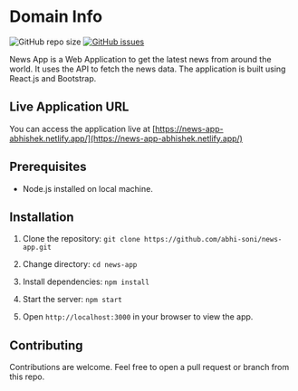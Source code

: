 # Domain Info

![GitHub repo size](https://img.shields.io/github/repo-size/abhi-soni/news-app)
[![GitHub issues](https://img.shields.io/github/issues/abhi-soni/news-app)](https://github.com/abhi-soni/domain-info/issues)

News App is a Web Application to get the latest news from around the world. It uses the API to fetch the news data. The application is built using React.js and Bootstrap.

## Live Application URL

You can access the application live at [https://news-app-abhishek.netlify.app/](https://news-app-abhishek.netlify.app/)

## Prerequisites

- Node.js installed on local machine.

## Installation

1. Clone the repository: `git clone https://github.com/abhi-soni/news-app.git`

2. Change directory: `cd news-app`
3. Install dependencies: `npm install`
4. Start the server: `npm start`
5. Open `http://localhost:3000` in your browser to view the app.

## Contributing

Contributions are welcome. Feel free to open a pull request or branch from this repo.

